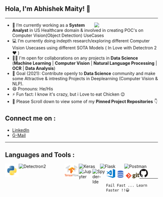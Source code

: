 ## Hola, I'm Abhishek Maity! 👋
---
<!--
**AbhishekMaity001/AbhishekMaity001** is a ✨ _special_ ✨ repository because its `README.md` (this file) appears on your GitHub profile.
Here are some ideas to get you started:
-->

<img align='right' src="https://png.pngtree.com/png-clipart/20190516/original/pngtree-vector-flat-illustration-of-a-man-working-on-the-computer-png-image_3562999.jpg" width="210">

- 🔭 I’m currently working as a **System Analyst** in US Healthcare domain & involved in creating POC's on Computer Vision(Object Detection) UseCases
- 💻 I’m currently doing indepth research/exploring different Computer Vision Usecases using different SOTA Models ( In Love with Detectron 2 ❤️ )
- 🤝🏻 I'm open for collaborations on any projects in **Data Science** (**Machine Learning** | **Computer Vision** | **Natural Language Processing** | **OCR** | **Data Analysis**)
- 🎯 Goal (2021): Contribute openly to **Data Science** community and make some Attractive & intresting Projects in Deeplearning (Computer Vision & NLP).
- 😄 Pronouns: He/His
- ⚡ Fun fact: I know it's crazy, but i Love to eat Chicken 😉
- 📌 Please Scroll down to view some of my **Pinned Project Repositories**  👇

## Connect me on :
- [LinkedIn](https://www.linkedin.com/in/abhishek-maity-a3923716a/ "Abhishek Maity LinkedIn")
- [G-Mail](https://mail.google.com/mail/u/0/?view=cm&fs=1&to=abhishek.maity97@gmail.com.com&su=SUBJECT&body=BODY&tf=1)
***

## Languages and Tools :
<img align="left" alt="Python3" width="45px" src="https://raw.githubusercontent.com/github/explore/80688e429a7d4ef2fca1e82350fe8e3517d3494d/topics/python/python.png" />
<img align="left" alt="Detectron2" width="150px" src="https://raw.githubusercontent.com/facebookresearch/detectron2/ea8b17914fc9a5b7d82a46ccc72e7cf6272b40e4/.github/Detectron2-Logo-Horz.svg" />
<img align="left" alt="Tensorflow" width="48px"src="https://raw.githubusercontent.com/github/explore/80688e429a7d4ef2fca1e82350fe8e3517d3494d/topics/tensorflow/tensorflow.png"/>
<img align="left" alt="Keras" width="70px"src="https://cdn.softwaretestinghelp.com/wp-content/qa/uploads/2018/10/keras.png"/>
<img align="left" alt="Flask" width="80px"src="https://flask.palletsprojects.com/en/1.1.x/_images/flask-logo.png"/>
<img align="left" alt="Postman" width="80px"src="https://camo.githubusercontent.com/66a1645d7bba4fb68b45ecb54d914787c6c61fb1/68747470733a2f2f6173736574732e676574706f73746d616e2e636f6d2f636f6d6d6f6e2d73686172652f706f73746d616e2d6c6f676f2d686f72697a6f6e74616c2d333230783133322e706e67"/>
<img align="left" alt="Jupyter" width="45px" src="https://avatars1.githubusercontent.com/u/25869250?s=200&v=4" />
<img align="left" alt="Spyder-Ide" width="45px" src="https://upload.wikimedia.org/wikipedia/commons/thumb/7/7e/Spyder_logo.svg/1200px-Spyder_logo.svg.png" />
<img align="left" alt="Visual Studio Code" width="30px" src="https://raw.githubusercontent.com/github/explore/80688e429a7d4ef2fca1e82350fe8e3517d3494d/topics/visual-studio-code/visual-studio-code.png"/>
<img align="left" alt="SQL" width="35px" src="https://raw.githubusercontent.com/github/explore/80688e429a7d4ef2fca1e82350fe8e3517d3494d/topics/sql/sql.png" />
<img align="left" alt="Git" width="45px" src="https://raw.githubusercontent.com/github/explore/80688e429a7d4ef2fca1e82350fe8e3517d3494d/topics/git/git.png" />
<img align="left" alt="GitHub" width="28px" src="https://raw.githubusercontent.com/github/explore/78df643247d429f6cc873026c0622819ad797942/topics/github/github.png" />

<br />
<br />

***


```
Fail Fast ... Learn Faster !!😀
```



